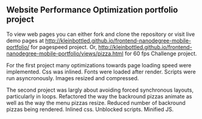 ## Website Performance Optimization portfolio project

To view web pages you can either fork and clone the repository or visit live demo pages at 
http://kleinbottled.github.io/frontend-nanodegree-mobile-portfolio/ for pagespeed project. Or,
http://kleinbottled.github.io/frontend-nanodegree-mobile-portfolio/views/pizza.html for 60 fps 
Challenge project. 

For the first project many optimizations towards page loading speed were implemented. Css was inlined. Fonts were loaded after render. Scripts were run asyncronously. Images resized and compressed. 

The second project was largly about avoiding forced synchronous layouts, particularly in loops. Refactored the way the backround pizzas animate as well as the way the menu pizzas resize. Reduced number of backround pizzas being rendered. Inlined css. Unblocked scripts. Minified JS.
